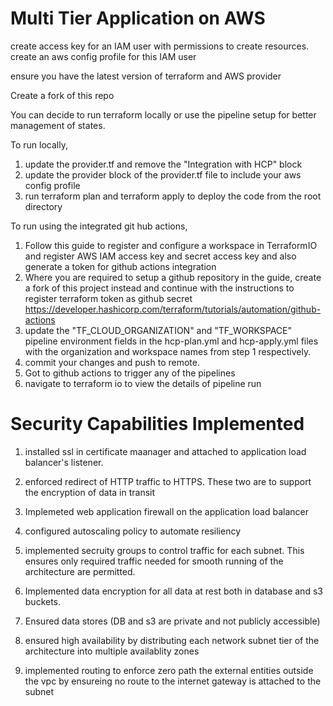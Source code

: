Multi Tier Application on AWS
=================================

create access key for an IAM user with permissions to create resources.
create an aws config profile for this IAM user

ensure you have the latest version of terraform and AWS provider

Create a fork of this repo

You can decide to run terraform locally or use the pipeline setup for better management of states.

To run locally, 
1. update the provider.tf and remove the "Integration with HCP" block
2. update the provider block of the provider.tf file to include your aws config profile
3. run terraform plan and terraform apply to deploy the code from the root directory


To run using the integrated git hub actions,
1. Follow this guide to register and configure a workspace in TerraformIO and register AWS IAM access key and secret access key and also generate a token for github actions integration
2. Where you are required to setup a github repository in the guide, 
   create a fork of this project instead and continue with the instructions to register terraform token as github secret 
   https://developer.hashicorp.com/terraform/tutorials/automation/github-actions
4. update the "TF_CLOUD_ORGANIZATION" and "TF_WORKSPACE" pipeline environment fields in the hcp-plan.yml and hcp-apply.yml files with the organization and workspace names from step 1 respectively.
5. commit your changes and push to remote.
6. Got to github actions to trigger any of the pipelines
7. navigate to terraform io to view the details of pipeline run






Security Capabilities Implemented
=================================

1. installed ssl in certificate maanager and attached to application load balancer's listener.

2. enforced redirect of HTTP traffic to HTTPS. These two are to support the encryption of data in transit

3. Implemeted web application firewall on the application load balancer

4. configured autoscaling policy to automate resiliency

5. implemented secruity groups to control traffic for each subnet. This ensures only required traffic needed for smooth running of the architecture are permitted.

6. Implemented data encryption for all data at rest both in database and s3 buckets.

7. Ensured data stores (DB and s3 are private and not publicly accessible)

8. ensured high availability by distributing each network subnet tier of the architecture into multiple availablity zones

9. implemented routing to enforce zero path the external entities outside the vpc by ensureing no route to the internet gateway is attached to the subnet

